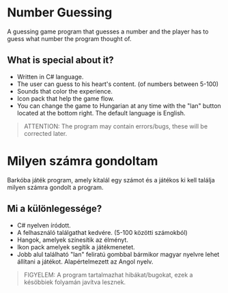 # Number Guessing
A guessing game program that guesses a number and the player has to guess what number the program thought of.
## What is special about it?
- Written in C# language.
- The user can guess to his heart's content. (of numbers between 5-100)
- Sounds that color the experience.
- Icon pack that help the game flow.
- You can change the game to Hungarian at any time with the "lan" button located at the bottom right. The default language is English.
> ATTENTION: The program may contain errors/bugs, these will be corrected later.

# Milyen számra gondoltam
Barkóba játék program, amely kitalál egy számot és a játékos ki kell találja milyen számra gondolt a program.
## Mi a különlegessége?
- C# nyelven íródott.
- A felhasználó találgathat kedvére. (5-100 közötti számokból)
- Hangok, amelyek színesítik az élményt.
- Ikon pack amelyek segítik a játékmenetet.
- Jobb alul található "lan" feliratú gombbal bármikor magyar nyelvre lehet állítani a játékot. Alapértelmezett az Angol nyelv.
> FIGYELEM: A program tartalmazhat hibákat/bugokat, ezek a késöbbiek folyamán javítva lesznek.
